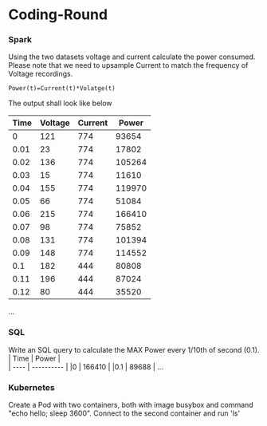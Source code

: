 # Coding-Round

### <a name="spark">Spark</a>
Using the two datasets voltage and current calculate the power consumed. Please note that we need to upsample Current to match the frequency of Voltage recordings.
```
Power(t)=Current(t)*Volatge(t)
```

The output shall look like below

| Time | Voltage  |  Current |   Power    |  
| ---- | -------- | -------- | ---------- |
|0	   | 121      |  774	 |  93654     | 
|0.01  | 23	      |  774	 |  17802     |
|0.02  | 136	  |  774	 |  105264    |
|0.03  | 15	      |  774	 |  11610     |
|0.04  | 155	  |  774	 |  119970    |
|0.05  | 66	      |  774	 |  51084     |
|0.06  | 215	  |  774	 |  166410    |
|0.07  | 98	      |  774	 |  75852     |
|0.08  | 131	  |  774	 |  101394    |
|0.09  | 148	  |  774	 |  114552    |
|0.1   | 182	  |  444	 |  80808     |
|0.11  | 196	  |  444	 |  87024     |
|0.12  | 80	      |  444	 |  35520     |

...

### <a name="kube">SQL</a>
Write an SQL query to calculate the MAX Power every 1/10th of second (0.1).
| Time |   Power    |  
| ---- | ---------- |
|0	   |  166410    | 
|0.1   |  89688     |
...

### <a name="kube">Kubernetes</a>
Create a Pod with two containers, both with image busybox and command "echo hello; sleep 3600". Connect to the second container and run 'ls'
